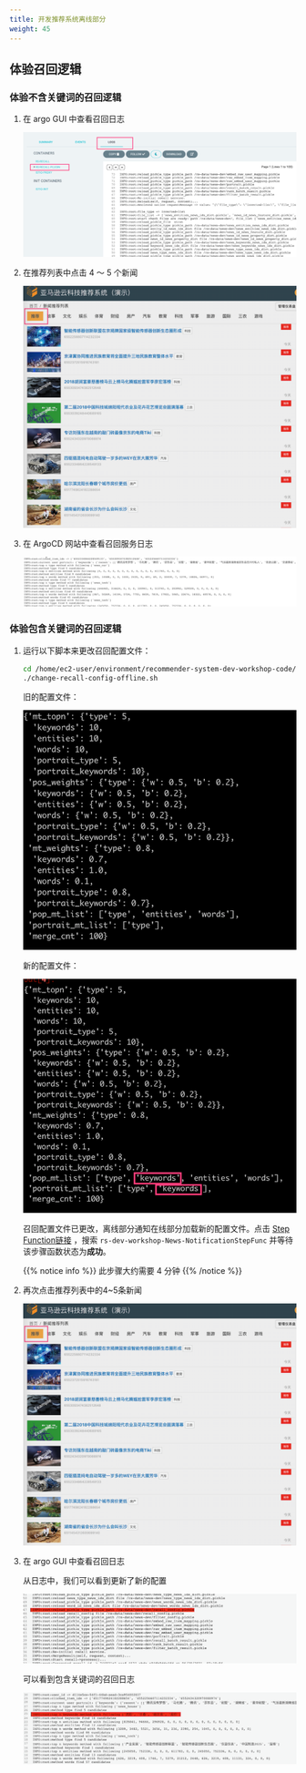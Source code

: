 ```yaml
---
title: 开发推荐系统离线部分
weight: 45
---
```


## 体验召回逻辑

###  体验不含关键词的召回逻辑

1. 在 argo GUI 中查看召回日志

    ![recall argo log GUI](/images/recall-argo-log.png)

2. 在推荐列表中点击 4 ～ 5 个新闻

    ![recommended list GUI](/images/rs-gui.png)

3. 在 ArgoCD 网站中查看召回服务日志

    ![recall log without keywords](/images/recall-log-nokeywords.png)

###  体验包含关键词的召回逻辑

1. 运行以下脚本来更改召回配置文件：

    ```sh 
    cd /home/ec2-user/environment/recommender-system-dev-workshop-code/scripts
    ./change-recall-config-offline.sh 
    ```

    旧的配置文件：
    
    ![recall config old](/images/recall-config-v1.png)

    新的配置文件：

    ![recall config new](/images/recall-config-v2.png)

    召回配置文件已更改，离线部分通知在线部分加载新的配置文件。点击 [Step Function链接](https://console.aws.amazon.com/states/home#/statemachines) ，搜索 `rs-dev-workshop-News-NotificationStepFunc` 并等待该步骤函数状态为**成功**。
   
   {{% notice info %}}
   此步骤大约需要 4 分钟
   {{% /notice %}}

2. 再次点击推荐列表中的4~5条新闻

    ![recommended list GUI](/images/rs-gui.png)

3. 在 argo GUI 中查看召回日志

    从日志中，我们可以看到更新了新的配置

    ![recall log load new config file](/images/recall-log-loadfile.png)

    可以看到包含关键词的召回日志

    ![recall log with keywords](/images/recall-log-keywords.png)

